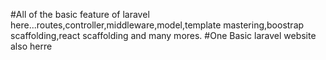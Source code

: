 #All of the basic feature of laravel here...routes,controller,middleware,model,template mastering,boostrap scaffolding,react scaffolding and many mores.
#One Basic laravel website also herre
